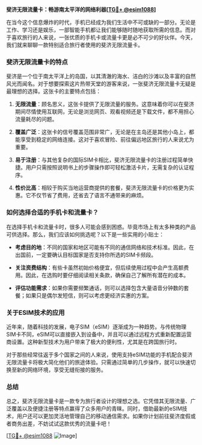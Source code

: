 **斐济无限流量卡：畅游南太平洋的网络利器[[TG💪+ @esim1088](https://t.me/s/esim1088)]**

在当今这个信息爆炸的时代，手机已经成为我们生活中不可或缺的一部分。无论是工作、学习还是娱乐，一部智能手机都让我们能够随时随地获取所需的信息。而对于喜欢旅行的人来说，一张优质的手机卡或流量卡更是必不可少的好伙伴。今天，我们就来聊聊一款特别适合旅行者使用的斐济无限流量卡。

### 斐济无限流量卡的特点

斐济是一个位于南太平洋上的岛国，以其清澈的海水、洁白的沙滩以及丰富的自然风光而闻名。对于想要探索这片热带天堂的游客来说，一张斐济无限流量卡无疑是最理想的选择。这张卡的主要特点包括：

1. **无限流量**：顾名思义，这张卡提供了无限流量的服务。这意味着你可以在斐济期间尽情使用互联网，无论是浏览网页、观看视频还是下载文件，都不用担心流量耗尽的问题。
   
2. **覆盖广泛**：这张卡的信号覆盖范围非常广，无论是在主岛还是其他小岛上，都能享受到稳定的网络连接。这对于喜欢冒险、前往偏远地区旅行的人来说尤为重要。

3. **易于注册**：与其他复杂的国际SIM卡相比，斐济无限流量卡的注册过程简单快捷。用户只需按照说明书上的步骤操作即可轻松激活卡片，无需复杂的认证程序。

4. **性价比高**：相较于购买当地运营商提供的套餐，斐济无限流量卡的价格更为实惠。它不仅节省了费用，还省去了语言不通带来的麻烦。

### 如何选择合适的手机卡和流量卡？

在选择手机卡和流量卡时，很多人可能会感到困惑。毕竟市场上有太多种类的产品可供选择。那么，我们应该如何挑选呢？以下是一些实用的小贴士：

- **考虑目的地**：不同的国家和地区可能有不同的通信网络和技术标准。因此，在出国前，一定要确认目标国家是否支持你所选的SIM卡频段。
  
- **关注资费结构**：有些卡虽然初始价格便宜，但后续使用过程中会产生高额费用。因此，在选购时要仔细阅读相关条款，确保自己了解所有潜在的成本。

- **评估功能需求**：如果你需要频繁通话，则可以选择包含大量语音分钟数的套餐；如果只是偶尔发短信，则可以考虑更经济实惠的方案。

### 关于ESIM技术的应用

近年来，随着科技的发展，电子SIM（eSIM）逐渐成为一种趋势。与传统物理SIM卡不同，eSIM可以直接嵌入到设备中，并且可以通过远程方式重新配置运营商设置。这种新型技术为用户带来了极大的便利性，尤其是在跨国旅行时。

对于那些经常往返于多个国家之间的人来说，使用支持eSIM功能的手机配合斐济无限流量卡将极大简化他们的旅途体验。只需通过简单的几步操作，就可以快速切换至新的网络环境，享受无缝衔接的服务。

### 总结

总之，斐济无限流量卡是一款专为旅行者设计的理想之选。它凭借其无限流量、广泛覆盖以及便捷注册等特点赢得了众多用户的青睐。同时，借助最新的eSIM技术，用户还可以更加灵活地管理自己的移动通信需求。如果你计划前往斐济度假或者商务出差，不妨试试这款优秀的流量卡吧！

[[TG💪+ @esim1088](https://t.me/s/esim1088) ![Image](https://i.postimg.cc/4NQfJmqS/Snipaste-2025-05-13-00-14-12.png)]